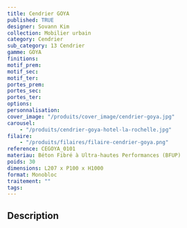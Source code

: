 ```yaml
---
title: Cendrier GOYA
published: TRUE
designer: Sovann Kim
collection: Mobilier urbain
category: Cendrier
sub_category: 13 Cendrier
gamme: GOYA
finitions:
motif_prem:
motif_sec:
motif_ter:
portes_prem:
portes_sec:
portes_ter:
options:
personnalisation:
cover_image: "/produits/cover_image/cendrier-goya.jpg"
carousel:
    - "/produits/cendrier-goya-hotel-la-rochelle.jpg"
filaire:
    - "/produits/filaires/filaire-cendrier-goya.png"
reference: CEGOYA_0101
materiau: Béton Fibré à Ultra-hautes Performances (BFUP)
poids: 30
dimensions: L207 x P100 x H1000
format: Monobloc
traitement: ""
tags:
---
```


## Description
